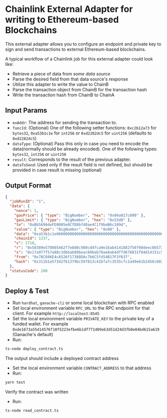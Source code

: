 # Chainlink External Adapter for writing to Ethereum-based Blockchains

This external adapter allows you to configure an endpoint and private key to sign and send transactions to external Ethereum-based blockchains.

A typical workflow of a Chainlink job for this external adapter could look like:

- Retrieve a piece of data from _some data source_
- Parse the desired field from that data source's response
- Utilize this adapter to write the value to ChainB
- Parse the transaction object from ChainB for the transaction hash
- Write the transaction hash from ChainB to ChainA

## Input Params

- `exAddr`: The address for sending the transaction to.
- `funcId`: (Optional) One of the following setter functions: `0xc2b12a73` for `bytes32`, `0xa53b1c1e` for `int256` or `0xd2282dc5` for `uint256` (defaults to `0xd2282dc5`)
- `dataType`: (Optional) Pass this only in case you need to encode the data(normally should be already encoded). One of the following types: `bytes32`, `int256` or `uint256`
- `result`: Corresponds to the result of the previous adapter.
- `dataToSend`: Used only if the result field is not defined, but should be provided in case result is missing (optional)

## Output Format

```json
{
  "jobRunID": "1",
  "data": {
    "nonce": 1,
    "gasPrice": { "type": "BigNumber", "hex": "0x04a817c800" },
    "gasLimit": { "type": "BigNumber", "hex": "0x53d8" },
    "to": "0xBb5696deFD9005e0CfD8bf40ae4C1f9beB6c109d",
    "value": { "type": "BigNumber", "hex": "0x00" },
    "data": "0xa53b1c1e0000000000000000000000000000000000000000000000000000000000000036",
    "chainId": 1337,
    "v": 2710,
    "r": "0x58389e578005462f7e8d0c980cd4fca9e16ab4141882f56f98deec0b572da0b3",
    "s": "0x17a977f57a88c3dbbab89beac60beb78ae8ab4dffd676831f84d14151c5b03d5",
    "from": "0x78C696E4cA526f17380DAc7b6C5fd54B17F3f637",
    "hash": "0x311b1e57342f61379bc597813c41bfa7c3535cfc2a49e61b2456c602dd07708e"
  },
  "statusCode": 200
}
```

## Deploy & Test

- Run `hardhat`, `ganache-cli` or some local blockchain with RPC enabled
- Set local environment variable `RPC_URL` to the RPC endpoint for that client. For example `http://localhost:8545`
- Set the local environment variable `PRIVATE_KEY` to the private key of a funded wallet. For example `0xde1673a55d14576f10f5223efbe6b1df771409eb3d51d24d3fb0e04bd615a619` (Ganache's default)
- Run:

```bash
ts-node deploy_contract.ts
```

The output should include a deployed contract address

- Set the local environment variable `CONTRACT_ADDRESS` to that address
- Run:

```bash
yarn test
```

Verify the contract was written

- Run:

```bash
ts-node read_contract.ts
```
